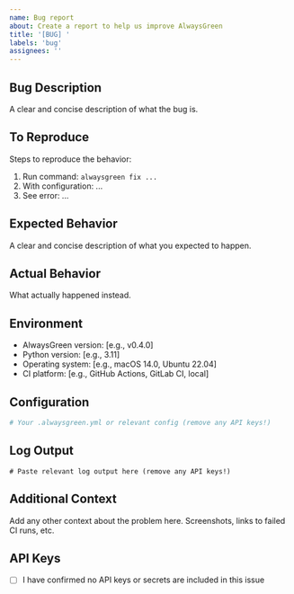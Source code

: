 ```yaml
---
name: Bug report
about: Create a report to help us improve AlwaysGreen
title: '[BUG] '
labels: 'bug'
assignees: ''
---
```


## Bug Description
A clear and concise description of what the bug is.

## To Reproduce
Steps to reproduce the behavior:
1. Run command: `alwaysgreen fix ...`
2. With configuration: ...
3. See error: ...

## Expected Behavior
A clear and concise description of what you expected to happen.

## Actual Behavior
What actually happened instead.

## Environment
- AlwaysGreen version: [e.g., v0.4.0]
- Python version: [e.g., 3.11]
- Operating system: [e.g., macOS 14.0, Ubuntu 22.04]
- CI platform: [e.g., GitHub Actions, GitLab CI, local]

## Configuration
```yaml
# Your .alwaysgreen.yml or relevant config (remove any API keys!)
```

## Log Output
```
# Paste relevant log output here (remove any API keys!)
```

## Additional Context
Add any other context about the problem here. Screenshots, links to failed CI runs, etc.

## API Keys
- [ ] I have confirmed no API keys or secrets are included in this issue
